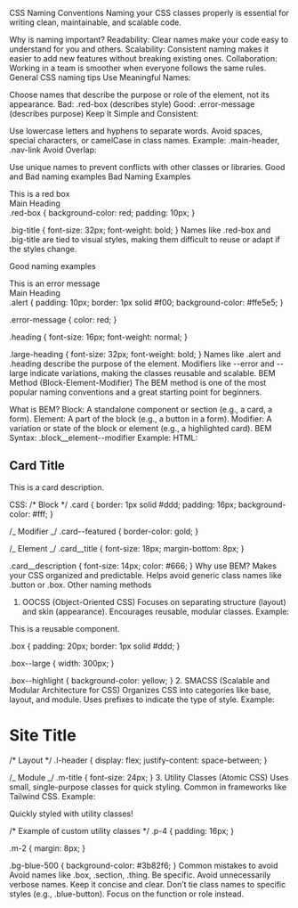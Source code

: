 CSS Naming Conventions
Naming your CSS classes properly is essential for writing clean, maintainable, and scalable code.

Why is naming important?
Readability: Clear names make your code easy to understand for you and others.
Scalability: Consistent naming makes it easier to add new features without breaking existing ones.
Collaboration: Working in a team is smoother when everyone follows the same rules.
General CSS naming tips
Use Meaningful Names:

Choose names that describe the purpose or role of the element, not its appearance.
Bad: .red-box (describes style)
Good: .error-message (describes purpose)
Keep It Simple and Consistent:

Use lowercase letters and hyphens to separate words.
Avoid spaces, special characters, or camelCase in class names.
Example: .main-header, .nav-link
Avoid Overlap:

Use unique names to prevent conflicts with other classes or libraries.
Good and Bad naming examples
Bad Naming Examples

<div class="red-box">This is a red box</div>
<div class="big-title">Main Heading</div>
.red-box {
  background-color: red;
  padding: 10px;
}

.big-title {
font-size: 32px;
font-weight: bold;
}
Names like .red-box and .big-title are tied to visual styles, making them difficult to reuse or adapt if the styles change.

Good naming examples

<div class="alert alert--error">This is an error message</div>
<div class="heading heading--large">Main Heading</div>
.alert {
  padding: 10px;
  border: 1px solid #f00;
  background-color: #ffe5e5;
}

.error-message {
color: red;
}

.heading {
font-size: 16px;
font-weight: normal;
}

.large-heading {
font-size: 32px;
font-weight: bold;
}
Names like .alert and .heading describe the purpose of the element.
Modifiers like --error and --large indicate variations, making the classes reusable and scalable.
BEM Method (Block-Element-Modifier)
The BEM method is one of the most popular naming conventions and a great starting point for beginners.

What is BEM?
Block: A standalone component or section (e.g., a card, a form).
Element: A part of the block (e.g., a button in a form).
Modifier: A variation or state of the block or element (e.g., a highlighted card).
BEM Syntax:
.block\_\_element--modifier
Example:
HTML:

<div class="card card--featured">
  <h2 class="card__title">Card Title</h2>
  <p class="card__description">This is a card description.</p>
</div>
CSS:
/* Block */
.card {
  border: 1px solid #ddd;
  padding: 16px;
  background-color: #fff;
}

/_ Modifier _/
.card--featured {
border-color: gold;
}

/_ Element _/
.card\_\_title {
font-size: 18px;
margin-bottom: 8px;
}

.card\_\_description {
font-size: 14px;
color: #666;
}
Why use BEM?
Makes your CSS organized and predictable.
Helps avoid generic class names like .button or .box.
Other naming methods

1. OOCSS (Object-Oriented CSS)
Focuses on separating structure (layout) and skin (appearance).
Encourages reusable, modular classes.
Example:
<div class="box box--large box--highlight">
  <p>This is a reusable component.</p>
</div>
.box {
  padding: 20px;
  border: 1px solid #ddd;
}

.box--large {
width: 300px;
}

.box--highlight {
background-color: yellow;
} 2. SMACSS (Scalable and Modular Architecture for CSS)
Organizes CSS into categories like base, layout, and module.
Uses prefixes to indicate the type of style.
Example:

<div class="l-header">
  <h1 class="m-title">Site Title</h1>
</div>
/* Layout */
.l-header {
  display: flex;
  justify-content: space-between;
}

/_ Module _/
.m-title {
font-size: 24px;
} 3. Utility Classes (Atomic CSS)
Uses small, single-purpose classes for quick styling.
Common in frameworks like Tailwind CSS.
Example:

<div class="p-4 m-2 text-center bg-blue-500">
  <p>Quickly styled with utility classes!</p>
</div>
/* Example of custom utility classes */
.p-4 {
  padding: 16px;
}

.m-2 {
margin: 8px;
}

.bg-blue-500 {
background-color: #3b82f6;
}
Common mistakes to avoid
Avoid names like .box, .section, .thing. Be specific.
Avoid unnecessarily verbose names. Keep it concise and clear.
Don’t tie class names to specific styles (e.g., .blue-button). Focus on the function or role instead.
